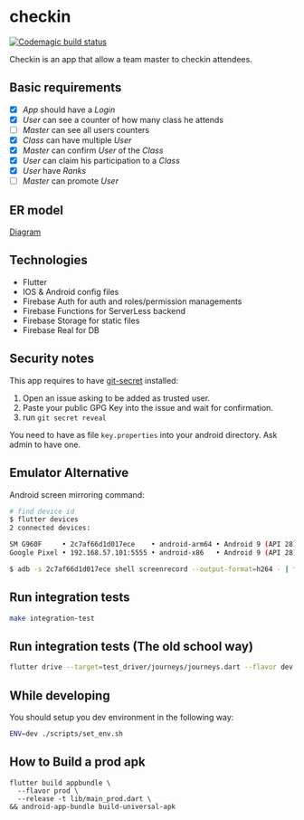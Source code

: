 # checkin
[![Codemagic build status](https://api.codemagic.io/apps/5c6d213063e304000cb3f99c/tests-only/status_badge.svg)](https://api.codemagic.io/apps/5c6d213063e304000cb3f99c/tests-only/status_badge.svg)

Checkin is an app that allow a team master to checkin attendees.

## Basic requirements

- [x] *App* should have a *Login*
- [x] *User* can see a counter of how many class he attends
- [ ] *Master* can see all users counters
- [x] *Class* can have multiple *User*
- [x] *Master* can confirm *User* of the *Class*
- [x] *User* can claim his participation to a *Class*
- [x] *User* have *Ranks*
- [ ] *Master* can promote *User*

## ER model

[Diagram](https://www.draw.io/#G1u4qTjqUVBixVnawTdAfQVT1Fgo91RYWb)

## Technologies

- Flutter
- IOS & Android config files
- Firebase Auth for auth and roles/permission managements
- Firebase Functions for ServerLess backend
- Firebase Storage for static files
- Firebase Real for DB

## Security notes

This app requires to have [git-secret](https://git-secret.io/installation) installed:

1. Open an issue asking to be added as trusted user.
1. Paste your public GPG Key into the issue and wait for confirmation.
1. run `git secret reveal`

You need to have as file `key.properties` into your android directory. Ask admin to have one.

## Emulator Alternative
Android screen mirroring command:
```bash
# find device id
$ flutter devices
2 connected devices:

SM G960F     • 2c7af66d1d017ece    • android-arm64 • Android 9 (API 28)
Google Pixel • 192.168.57.101:5555 • android-x86   • Android 9 (API 28)

$ adb -s 2c7af66d1d017ece shell screenrecord --output-format=h264 - | ffplay -
```


## Run integration tests

```bash
make integration-test
```

## Run integration tests (The old school way)

```bash
flutter drive --target=test_driver/journeys/journeys.dart --flavor dev
```

## While developing

You should setup you dev environment in the following way:

```bash
ENV=dev ./scripts/set_env.sh
```

## How to Build a prod apk
```
flutter build appbundle \
  --flavor prod \
  --release -t lib/main_prod.dart \
&& android-app-bundle build-universal-apk
```
